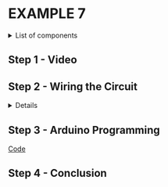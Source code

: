 # EXAMPLE 7

<details>
  <summary>
    List of components
  </summary>
  
  
  1. Arduino
  2. Two LEDs
  3. Two resistors
  4. Breadboard
  5. Jumpers
</details>

## Step 1 - Video

[]()

## Step 2 - Wiring the Circuit

<details>
  <summary>Details</summary>
  
  <img src="/Images/EDS-GPIO_E7.png" width="250">
  ![](/Images/EDS-GPIO_E7.png) 
  ![](/Images/IMG_20201108_124849.jpg)
</details>

## Step 3 - Arduino Programming

[Code](https://github.com/muhdman/MCTE4342-ESD/edit/main/Week4-GPIO/Example_7/Example_7.ino)

## Step 4 - Conclusion
